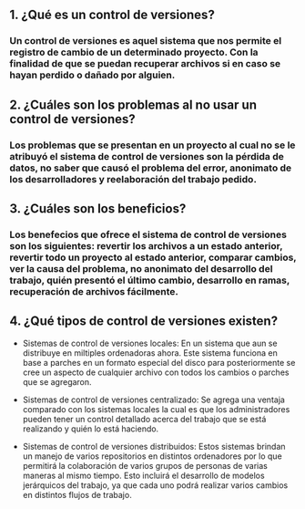 ## 1. ¿Qué es un control de versiones?

### Un control de versiones es aquel sistema que nos permite el registro de cambio de un determinado proyecto. Con la finalidad de que se puedan recuperar archivos si en caso se hayan perdido o dañado por alguien.


## 2. ¿Cuáles son los problemas al no usar un control de versiones?

### Los problemas que se presentan en un proyecto al cual no se le atribuyó el sistema de control de versiones son la pérdida de datos, no saber que causó el problema del error, anonimato de los desarrolladores y reelaboración del trabajo pedido.


## 3. ¿Cuáles son los beneficios?

### Los benefecios que ofrece el sistema de control de versiones son los siguientes: revertir los archivos a un estado anterior, revertir todo un proyecto al estado anterior, comparar cambios, ver la causa del problema, no anonimato del desarrollo del trabajo, quién presentó el último cambio, desarrollo en ramas, recuperación de archivos fácilmente.


## 4. ¿Qué tipos de control de versiones existen?

- Sistemas de control de versiones locales: En un sistema que aun se distribuye en miltiples ordenadoras ahora. Este sistema funciona en base a parches en un formato especial del disco para posteriormente se cree un aspecto de cualquier archivo con todos los cambios o parches que se agregaron.

- Sistemas de control de versiones centralizado: Se agrega una ventaja comparado con los sistemas locales la cual es que los administradores pueden tener un control detallado acerca del trabajo que se está realizando y quién lo está haciendo. 

- Sistemas de control de versiones distribuidos: Estos sistemas brindan un manejo de varios repositorios en distintos ordenadores por lo que permitirá la colaboración de varios grupos de personas de varias maneras al mismo tiempo. Esto incluirá el desarrollo de modelos jerárquicos del trabajo, ya que cada uno podrá realizar varios cambios en distintos flujos de trabajo.







